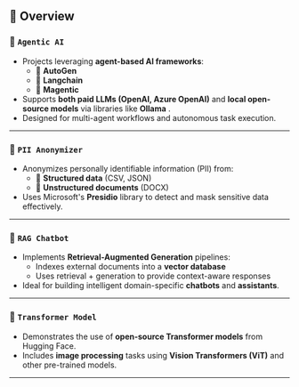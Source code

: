 
## 📁 Overview

### 📁 `Agentic AI`
- Projects leveraging **agent-based AI frameworks**:
  - 🧠 **AutoGen**
  - 🔗 **Langchain**
  - 🧲 **Magentic**
- Supports **both paid LLMs (OpenAI, Azure OpenAI)** and **local open-source models** via libraries like **Ollama** .
- Designed for multi-agent workflows and autonomous task execution.

---

### 📁 `PII Anonymizer`
- Anonymizes personally identifiable information (PII) from:
  - 📄 **Structured data** (CSV, JSON)
  - 📝 **Unstructured documents** (DOCX)
- Uses Microsoft's **Presidio** library to detect and mask sensitive data effectively.

---

### 📁 `RAG Chatbot`
- Implements **Retrieval-Augmented Generation** pipelines:
  - Indexes external documents into a **vector database**
  - Uses retrieval + generation to provide context-aware responses
- Ideal for building intelligent domain-specific **chatbots** and **assistants**.

---

### 📁 `Transformer Model`
- Demonstrates the use of **open-source Transformer models** from Hugging Face.
- Includes **image processing** tasks using **Vision Transformers (ViT)** and other pre-trained models.


---
